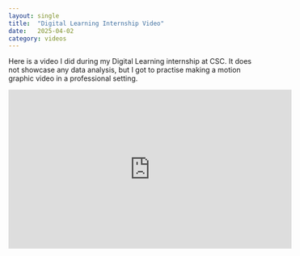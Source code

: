 ```yaml
---
layout: single
title:  "Digital Learning Internship Video"
date:   2025-04-02
category: videos
---
```


Here is a video I did during my Digital Learning internship at CSC. It does not showcase any data analysis, but I got to practise making a motion graphic video in a professional setting. 

<iframe width="560" height="315" src="https://www.youtube.com/embed/aw22gArT5R8?si=pLzYHnZNn3Kjq_py" title="YouTube video player" frameborder="0" allow="accelerometer; autoplay; clipboard-write; encrypted-media; gyroscope; picture-in-picture; web-share" referrerpolicy="strict-origin-when-cross-origin" allowfullscreen></iframe>